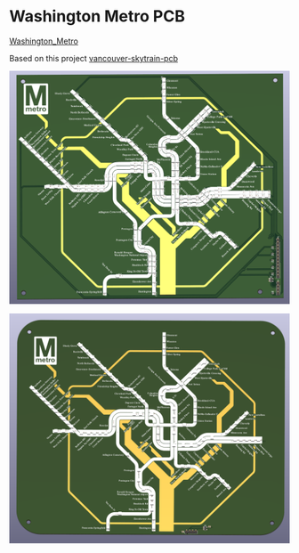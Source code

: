 # Washington Metro PCB

[Washington_Metro](https://en.wikipedia.org/wiki/Washington_Metro)

Based on this project [vancouver-skytrain-pcb](https://github.com/funvill/vancouver-skytrain-pcb)

![all-tracks-pcb](./all-tracks-pcb.png?raw=true)

![single_stations-pcb](./single_stations-pcb.png?raw=true)